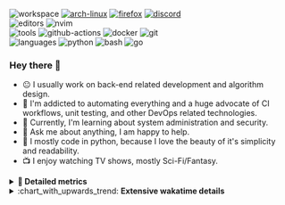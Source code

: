 ![workspace](https://img.shields.io/static/v1?label=&message=workspace:&color=555&style=flat-square)
[![arch-linux](https://img.shields.io/static/v1?logo=arch-linux&label=&message=Arch%20Linux&color=111&logoColor=AAA&style=flat-square)](https://archlinux.org)
[![firefox](https://img.shields.io/static/v1?logo=firefox-browser&label=&message=Firefox&color=111&logoColor=AAA&style=flat-square)](https://mozilla.org/en-US/firefox/)
[![discord](https://img.shields.io/static/v1?logo=discord&label=&message=Discord&color=111&logoColor=AAA&style=flat-square)](https://discord.gg/B8rf3xxgbJ)
<br>
![editors](https://img.shields.io/static/v1?label=&message=editors:&color=555&style=flat-square)
![nvim](https://img.shields.io/static/v1?logo=neovim&label=&message=NeoVim&color=111&logoColor=AAA&style=flat-square)
<br>
![tools](https://img.shields.io/static/v1?label=&message=tools:&color=555&style=flat-square)
![github-actions](https://img.shields.io/static/v1?logo=github-actions&label=&message=github%20actions&color=111&logoColor=AAA&style=flat-square)
![docker](https://img.shields.io/static/v1?logo=docker&label=&message=docker&color=111&logoColor=AAA&style=flat-square)
![git](https://img.shields.io/static/v1?logo=git&label=&message=git&color=111&logoColor=AAA&style=flat-square)
<br>
![languages](https://img.shields.io/static/v1?label=&message=languages:&color=555&style=flat-square)
![python](https://img.shields.io/static/v1?logo=python&label=&message=python&color=111&logoColor=AAA&style=flat-square&link=)
![bash](https://img.shields.io/static/v1?logo=gnu-bash&label=&message=bash&color=111&logoColor=AAA&style=flat-square)
![go](https://img.shields.io/static/v1?logo=rust&label=&message=rust&color=111&logoColor=AAA&style=flat-square)

<!-- Load profile visitor count, but don't display it, keep it as a private stat, no need to show off (888)-->
[](https://visitor-badge.glitch.me/badge?page_id=ItsDrike.ItsDrike)

### Hey there 👋

- :neutral_face: I usually work on back-end related development and algorithm design.
- :man: I'm addicted to automating everything and a huge advocate of CI workflows, unit testing, and other DevOps related technologies.
- :seedling: Currently, I'm learning about system administration and security.
- :speech_balloon: Ask me about anything, I am happy to help.
- :snake: I mostly code in python, because I love the beauty of it's simplicity and readability.
- :tv: I enjoy watching TV shows, mostly Sci-Fi/Fantasy.

<details>
 <summary> <b>📌 Detailed metrics</b></summary>
 
 <table>
  <tr>
    <th>🙋 Profile Details</th>
    <th>🧮 Repositories traffic</th>
  </tr>
  <tr>
   <td>
     <img alt="" width="400" src="https://github.com/ItsDrike/ItsDrike/blob/master/metrics/profile.svg">
   </td>
   <td>
     <img alt="" width="400" src="https://github.com/ItsDrike/ItsDrike/blob/master/metrics/repositories.svg">
   </td>
  </tr>
  <tr>
    <th>📅 Isometric commit calendar</th>
    <th>🈷️ Most used languages</th>
  </tr>
  <tr>
    <td align="center">
      <img alt="" width="400" src="https://github.com/ItsDrike/ItsDrike/blob/master/metrics/isocalendar.svg">
    </td>
    <td>
      <img alt="" width="400" src="https://github.com/ItsDrike/ItsDrike/blob/master/metrics/languages.svg">
    </td>
  </tr>
  <tr>
   <th>♐ Code snippet of the day</th>
   <th>🌟 Recently starred repositories</th>
  </tr>
  <tr>
   <td align="center">
    <img alt="" width="400" src="https://github.com/ItsDrike/ItsDrike/blob/master/metrics/code_snippet.svg">
   </td>
   <td align="center">
    <img alt="" width="400" src="https://github.com/ItsDrike/ItsDrike/blob/master/metrics/starred_repos.svg">
   </td>
  </tr>
  <tr>
    <th>💡 Coding habits</th>
    <th>⏰ WakaTime plugin</th>
  </tr>
  <tr>
   <td align="center">
    <img alt="" width="400" src="https://github.com/ItsDrike/ItsDrike/blob/master/metrics/habits.svg">
   </td>
   <td align="center">
     <img alt="" width="400" src="https://github.com/ItsDrike/ItsDrike/blob/master/metrics/wakatime.svg">
   </td>
  </tr>
 </table>
</details>

<details>
 <summary>:chart_with_upwards_trend: <b>Extensive wakatime details</b></summary>
 
<!--START_SECTION:waka-->
![Code Time](http://img.shields.io/badge/Code%20Time-3%2C065%20hrs%2018%20mins-blue)

**I'm a Night 🦉** 

```text
🌞 Morning      218 commits       ███░░░░░░░░░░░░░░░░░░░░░░   14.60 % 
🌆 Daytime      460 commits       ███████░░░░░░░░░░░░░░░░░░   30.81 % 
🌃 Evening      531 commits       █████████░░░░░░░░░░░░░░░░   35.57 % 
🌙 Night        284 commits       ████░░░░░░░░░░░░░░░░░░░░░   19.02 % 

```
📅 **I'm Most Productive on Sunday** 

```text
Monday         171 commits       ██░░░░░░░░░░░░░░░░░░░░░░░   11.45 % 
Tuesday        125 commits       ██░░░░░░░░░░░░░░░░░░░░░░░   08.37 % 
Wednesday      213 commits       ███░░░░░░░░░░░░░░░░░░░░░░   14.27 % 
Thursday       191 commits       ███░░░░░░░░░░░░░░░░░░░░░░   12.79 % 
Friday         181 commits       ███░░░░░░░░░░░░░░░░░░░░░░   12.12 % 
Saturday       294 commits       █████░░░░░░░░░░░░░░░░░░░░   19.69 % 
Sunday         318 commits       █████░░░░░░░░░░░░░░░░░░░░   21.30 % 

```


📊 **This Week I Spent My Time On** 

```text
💬 Programming Languages: 
Python                   27 hrs 17 mins      ████████████████░░░░░░░░░   67.09 % 
Bash                     3 hrs 12 mins       ██░░░░░░░░░░░░░░░░░░░░░░░   07.89 % 
reStructuredText         2 hrs 25 mins       █░░░░░░░░░░░░░░░░░░░░░░░░   05.95 % 
YAML                     1 hr 22 mins        ░░░░░░░░░░░░░░░░░░░░░░░░░   03.38 % 
Markdown                 59 mins             ░░░░░░░░░░░░░░░░░░░░░░░░░   02.43 % 

🔥 Editors: 
Neovim                   40 hrs 40 mins      █████████████████████████   100.00 % 

💻 Operating System: 
Linux                    40 hrs 40 mins      █████████████████████████   100.00 % 

```

**I Mostly Code in Python** 

```text
Python                   34 repos            ████████████████████░░░░░   82.93 % 
Shell                    2 repos             █░░░░░░░░░░░░░░░░░░░░░░░░   04.88 % 
HTML                     1 repo              ░░░░░░░░░░░░░░░░░░░░░░░░░   02.44 % 
C                        1 repo              ░░░░░░░░░░░░░░░░░░░░░░░░░   02.44 % 
C#                       1 repo              ░░░░░░░░░░░░░░░░░░░░░░░░░   02.44 % 

```



 Last Updated on 13/02/2023 01:45:59 UTC
<!--END_SECTION:waka-->

</details>
